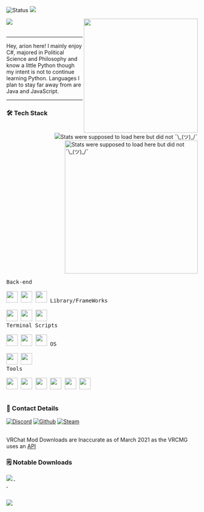 ![Status](https://img.shields.io/badge/Status-Yes!-blue?style=flat-square)
<a href="https://github.com/Arion-Kun/">
	<img src="https://komarev.com/ghpvc/?username=Arion-Kun&style=flat-square">
</a>

<img align="left" src="https://readme-typing-svg.herokuapp.com?lines=Keep%20Coding!;CSharp%20|%20GoLang%20|%20Python;Always%20learning%20new%20things;Hope%20my%20work%20helps%20you%20achieve%20what%20you%20want!&width=500&height=50">

<img align="right" width="300" src="https://cdn.discordapp.com/attachments/857319153031315456/945032662987472906/bg_2.png">
<br><br>

<hr>
Hey, arion here! I mainly enjoy C#, majored in Political Science and Philosophy and know a little Python though my intent is not to continue learning Python. Languages I plan to stay far away from are Java and JavaScript.
<hr>

<p>
	<a href="https://youtu.be/K7XHy8nppf4">
		<img align="right" src="https://github-readme-stats.vercel.app/api/top-langs?username=Arion-Kun&show_icons=true&include_all_commits=true&show_icons=true&title_color=fff&icon_color=303030&text_color=fff&bg_color=303030&hide_border=false" alt="Stats were supposed to load here but did not ¯\_(ツ)_/¯" />
	  <img align="right" width="350" src="https://github-readme-stats.vercel.app/api?username=Arion-Kun&show_icons=true&include_all_commits=true&show_icons=true&title_color=fff&icon_color=303030&text_color=fff&bg_color=303030&hide_border=false" alt="Stats were supposed to load here but did not ¯\_(ツ)_/¯" />
	</a>
</p>
	
<h3>🛠 Tech Stack</h3>
<p style="display: inline-block;" align="left">
  <kbd>
    <kbd>Back-end</kbd>
    <br>
    <br>
	<a href="https://en.wikipedia.org/wiki/C_Sharp_(programming_language)"><img width="30px" src="https://cdn.jsdelivr.net/gh/devicons/devicon/icons/csharp/csharp-plain.svg" /></a>
	<a href="https://en.wikipedia.org/wiki/Go_(programming_language)"><img width="30px" src="https://cdn.jsdelivr.net/gh/devicons/devicon/icons/go/go-original-wordmark.svg" /></a>
	<a href="https://en.wikipedia.org/wiki/Python_(programming_language)"><img width="30px" src="https://cdn.jsdelivr.net/gh/devicons/devicon/icons/python/python-original.svg" /></a>
  </kbd>
  <kbd>
    <kbd>Library/FrameWorks</kbd>
    <br>
    <br>
	<a href="https://www.nuget.org/"><img width="30px" src="https://upload.wikimedia.org/wikipedia/commons/thumb/2/25/NuGet_project_logo.svg/64px-NuGet_project_logo.svg.png" /></a>
	<a href="https://www.tutorialsteacher.com/core/dotnet-core"><img width="30px" src="https://cdn.discordapp.com/attachments/857319153031315456/945022087196725298/dotnet-logo.png" /></a>
	<a href="https://en.wikipedia.org/wiki/.NET_Framework"><img width="30px" src="https://upload.wikimedia.org/wikipedia/commons/thumb/a/a3/.NET_Logo.svg/120px-.NET_Logo.svg.png" /></a>
  </kbd>
  <br>
  <kbd>
    <kbd>Terminal Scripts</kbd>
    <br>
    <br>
	<a href="https://en.wikipedia.org/wiki/Python_(programming_language)"><img width="30px" src="https://cdn.jsdelivr.net/gh/devicons/devicon/icons/python/python-original.svg" /></a>
	<a href="https://en.wikipedia.org/wiki/Bash_(Unix_shell)"><img width="30px" src="https://cdn.jsdelivr.net/gh/devicons/devicon/icons/bash/bash-original.svg" /></a>
	<a href="https://en.wikipedia.org/wiki/PowerShell"><img width="30px" src="https://upload.wikimedia.org/wikipedia/commons/thumb/a/af/PowerShell_Core_6.0_icon.png/121px-PowerShell_Core_6.0_icon.png" /></a>
  </kbd>
<kbd>
    <kbd>OS</kbd>
    <br>
    <br>
	<a href="http://en.wikipedia.org/wiki/Linux">
    <img width="30px" src="https://cdn.jsdelivr.net/gh/devicons/devicon/icons/linux/linux-original.svg" /></a>
	<a href="https://en.wikipedia.org/wiki/Microsoft_Windows">
    <img width="30px" src="https://cdn.jsdelivr.net/gh/devicons/devicon/icons/windows8/windows8-original.svg" /></a>
  </kbd>
<br>
  <kbd>
    <kbd>Tools</kbd>
    <br>
    <br>
	<a href="https://code.visualstudio.com/"><img width="30px" src="https://cdn.jsdelivr.net/gh/devicons/devicon/icons/vscode/vscode-original.svg" /></a>
	<a href="https://visualstudio.microsoft.com/"><img width="30px" src="https://cdn.jsdelivr.net/gh/devicons/devicon/icons/visualstudio/visualstudio-plain.svg"></a>
	<a href="https://www.jetbrains.com/rider/"><img width="30px" src="https://cdn.discordapp.com/attachments/857319153031315456/945027101000626236/svgexport-13.svg" /></a>
	<a href="https://www.jetbrains.com/go/"><img width="30px" src="https://cdn.discordapp.com/attachments/857319153031315456/945028868853596240/svgexport-9.svg"></a>
	<a href="https://www.jetbrains.com/pycharm/"><img width="30px" src="https://cdn.discordapp.com/attachments/857319153031315456/945029275269087342/svgexport-12.svg"></a>
	<a href="https://en.wikipedia.org/wiki/Git"><img width="30px" src="https://cdn.discordapp.com/attachments/857319153031315456/945031661744189440/git-icon-logo-png-transparent.png"></a>
  </kbd>
<br>

<p><h3>📲 Contact Details</h3>

[![Discord](https://img.shields.io/badge/arion%20-%231223-brightgreen?cacheSeconds=3600&style=flat-square)](https://discordapp.com/users/155396491853168640)
[![Github](https://img.shields.io/badge/Github-Arion--Kun-blue?cacheSeconds=3600&style=flat-square)](https://youtu.be/K7XHy8nppf4?WhyWouldYouClickHere,YouAreAlreadyOnGithubBoomer!)
[![Steam](https://img.shields.io/badge/Steam-arion-blue?cacheSeconds=3600&style=flat-square)](https://steamcommunity.com/id/Arion_Kun/)
</p>

<br>
 VRChat Mod Downloads are Inaccurate as of March 2021 as the VRCMG uses an <a href="https://api.vrcmg.com/v0/mods.json">API</a>

<h3>🗒️ Notable Downloads</h3>

<img align="left" src="https://upload.wikimedia.org/wikipedia/commons/thumb/0/0d/C_Sharp_wordmark.svg/120px-C_Sharp_wordmark.svg.png"/>
<p>
	<a href="https://github.com/Arion-Kun/PostProcessing">
		<img alt="" src="https://img.shields.io/github/downloads/arion-kun/PostProcessing/total?color=brightgreen&label=PostProcessing&style=flat-square">
	</a>
	<a href="https://github.com/Arion-Kun/MicSensitivity">
		<img alt="" src="https://img.shields.io/github/downloads/arion-kun/MicSensitivity/total?color=brightgreen&label=MicSensitivity&style=flat-square">
	</a><br>
	<a href="https://github.com/Arion-Kun/ToggleMicIcon">
		<img alt="" src="https://img.shields.io/github/downloads/arion-kun/ToggleMicIcon/total?color=brightgreen&label=ToggleMicIcon&style=flat-square">
	</a>
	<a href="https://github.com/Arion-Kun/RainmeterWrapper">
		<img alt="" src="https://img.shields.io/github/downloads/arion-kun/RainmeterWrapper/total?color=brightgreen&label=RainmeterWrapper&style=flat-square">
	</a><br>
	<a href="https://github.com/Arion-Kun/WingStateSaver">
		<img alt="" src="https://img.shields.io/github/downloads/arion-kun/WingStateSaver/total?color=brightgreen&label=WingStateSaver&style=flat-square">
	</a><br>
	<a href="https://github.com/Arion-Kun/ToggleUIStickers">
		<img alt="" src="https://img.shields.io/github/downloads/arion-kun/ToggleUIStickers/total?color=brightgreen&label=ToggleUIStickers&style=flat-square">
	</a>
	<br>
	<a href="https://github.com/Arion-Kun/ResizePls">
		<img alt="" src="https://img.shields.io/github/downloads/arion-kun/ResizePls/total?color=brightgreen&label=ResizePls&style=flat-square">
	</a>
</p><br>

<img align="left" src="https://upload.wikimedia.org/wikipedia/commons/thumb/0/05/Go_Logo_Blue.svg/215px-Go_Logo_Blue.svg.png"/>
<p>
	<a href="https://github.com/Arion-Kun/GoLaunch">
		<img alt="" src="https://img.shields.io/github/downloads/arion-kun/GoLaunch/total?color=blue&label=GoLaunch&style=flat-square">
	</a>
	<br>
	<a href="https://github.com/Arion-Kun/GoZippy">
		<img alt="" src="https://img.shields.io/github/downloads/arion-kun/GoZippy/total?color=blue&label=GoZippy&style=flat-square">
	</a>
	<br><br><br><br>
</p>
